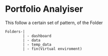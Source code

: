 # Portfolio Analyiser 

This follow a certain set of pattern, of the Folder
```
Folders-|
        | - dashboard
        | - data
        | - temp_data
        | - fin(Virtual enviroment)
```


